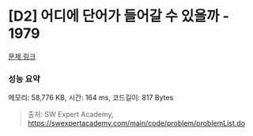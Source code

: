 # [D2] 어디에 단어가 들어갈 수 있을까 - 1979 

[문제 링크](https://swexpertacademy.com/main/code/problem/problemDetail.do?contestProbId=AV5PuPq6AaQDFAUq) 

### 성능 요약

메모리: 58,776 KB, 시간: 164 ms, 코드길이: 817 Bytes



> 출처: SW Expert Academy, https://swexpertacademy.com/main/code/problem/problemList.do